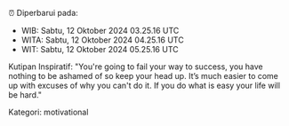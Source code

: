 ⏰ Diperbarui pada:
- WIB: Sabtu, 12 Oktober 2024 03.25.16 UTC
- WITA: Sabtu, 12 Oktober 2024 04.25.16 UTC
- WIT: Sabtu, 12 Oktober 2024 05.25.16 UTC

Kutipan Inspiratif:
"You're going to fail your way to success, you have nothing to be ashamed of so keep your head up. It’s much easier to come up with excuses of why you can't do it. If you do what is easy your life will be hard."


Kategori: motivational

